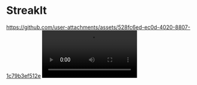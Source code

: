 # StreakIt

https://github.com/user-attachments/assets/528fc6ed-ec0d-4020-8807-1c79b3ef512e
<video width="50%" src="https://github.com/user-attachments/assets/528fc6ed-ec0d-4020-8807-1c79b3ef512e"></video>
